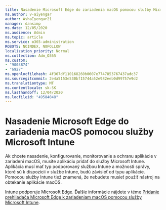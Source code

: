 ```yaml
---
title: Nasadenie Microsoft Edge do zariadenia macOS pomocou služby Microsoft Intune
ms.author: v-aiyengar
author: AshaIyengar21
manager: dansimp
ms.date: 12/05/2020
ms.audience: Admin
ms.topic: article
ms.service: o365-administration
ROBOTS: NOINDEX, NOFOLLOW
localization_priority: Normal
ms.collection: Adm_O365
ms.custom:
- "9003874"
- "6927"
ms.openlocfilehash: 4f367df110168260b0607e7747853767437adc37
ms.sourcegitcommit: 2e4a5153e530bf15744a52e982eeb0d99757e9d2
ms.translationtype: MT
ms.contentlocale: sk-SK
ms.lasthandoff: 12/04/2020
ms.locfileid: "49584048"
---
```

# <a name="use-microsoft-intune-to-deploy-microsoft-edge-to-a-macos-device"></a>Nasadenie Microsoft Edge do zariadenia macOS pomocou služby Microsoft Intune

Ak chcete nasadenie, konfigurovanie, monitorovanie a ochranu aplikácie v zariadení macOS, musíte aplikáciu pridať do služby Microsoft Intune. Aplikácia musí mať typ podporovaný službou Intune a možnosti správy, ktoré sú k dispozícii v službe Intune, budú závisieť od typu aplikácie. Pomocou služby Intune tiež znamená, že nebudete musieť použiť nástroj na obtekanie aplikácie macOS.

Intune podporuje Microsoft Edge. Ďalšie informácie nájdete v téme [Pridanie prehliadača Microsoft Edge k zariadeniam macOS pomocou služby Microsoft Intune](https://go.microsoft.com/fwlink/?linkid=2134949).